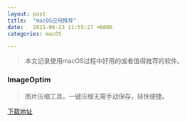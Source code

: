 ```yaml
---
layout: post
title:  "macOS应用推荐"
date:   2021-06-23 11:55:27 +0800
categories: macOS

---
```




> 本文记录使用macOS过程中好用的或者值得推荐的软件。







### ImageOptim

> 图片压缩工具，一键压缩无需手动保存，轻快便捷。

[下载地址](https://imageoptim.com/howto.html)

